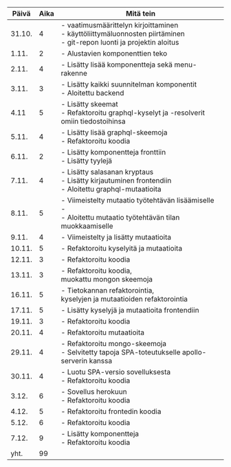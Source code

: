 Päivä | Aika | Mitä tein
--- | --- | ---
31.10. | 4 | - vaatimusmäärittelyn kirjoittaminen<br> - käyttöliittymäluonnosten piirtäminen<br> - git-repon luonti ja projektin aloitus
1.11. | 2 | - Alustavien komponenttien teko
2.11. | 4 | - Lisätty lisää komponentteja sekä menu-rakenne <br>
3.11. | 3 | - Lisätty kaikki suunnitelman komponentit <br> - Aloitettu backend
4.11 | 5 | - Lisätty skeemat <br> - Refaktoroitu graphql-kyselyt ja -resolverit omiin tiedostoihinsa <br>
5.11. | 4 | - Lisätty lisää graphql-skeemoja <br> - Refaktoroitu koodia
6.11. | 2 | - Lisätty komponentteja fronttiin <br> - Lisätty tyylejä
7.11. | 4 | - Lisätty salasanan kryptaus <br> - Lisätty kirjautuminen frontendiin <br> - Aloitettu graphql-mutaatioita
8.11. | 5 | - Viimeistelty mutaatio työtehtävän lisäämiselle - <br> - Aloitettu mutaatio työtehtävän tilan muokkaamiselle
9.11. | 4 | - Viimeistelty ja lisätty mutaatioita
10.11. | 5 | - Refaktoroitu kyselyitä ja mutaatioita
12.11. | 3 | - Refaktoroitu koodia
13.11. | 3 | - Refaktoroitu koodia, <br> muokattu mongon skeemoja
16.11. | 5 | - Tietokannan refaktorointia, <br> kyselyjen ja mutaatioiden refaktorointia
17.11. | 5 | - Lisätty kyselyjä ja mutaatioita frontendiin
19.11. | 3 | - Refaktoroitu koodia
20.11. | 4 | - Refaktoroitu mutaatioita
29.11. | 4 | - Refaktoroitu mongo-skeemoja <br> - Selvitetty tapoja SPA-toteutukselle apollo-serverin kanssa
30.11. | 4 | - Luotu SPA-versio sovelluksesta <br> - Refaktoroitu koodia
3.12. | 6 | - Sovellus herokuun <br> - Refaktoroitu koodia
4.12. | 5 | - Refaktoroitu frontedin koodia
5.12. | 6 | - Refaktoroitu koodia
7.12. | 9 | - Lisätty komponentteja <br> - Refaktoroitu koodia
yht. | 99 |